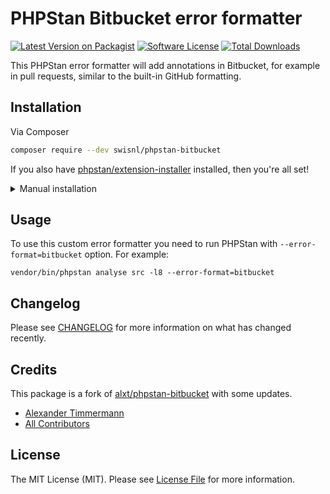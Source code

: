 # PHPStan Bitbucket error formatter

[![Latest Version on Packagist][ico-version]][link-packagist]
[![Software License][ico-license]](LICENSE.md)
[![Total Downloads][ico-downloads]][link-downloads]

This PHPStan error formatter will add annotations in Bitbucket, for example in pull requests, similar to the built-in GitHub formatting.

## Installation

Via Composer

```bash
composer require --dev swisnl/phpstan-bitbucket
```

If you also have [phpstan/extension-installer](https://github.com/phpstan/extension-installer) installed, then you're all set!

<details>
  <summary>Manual installation</summary>

If you don't want to use `phpstan/extension-installer`, include extension.neon in your project's PHPStan config:

```neon
includes:
    - vendor/swisnl/phpstan-bitbucket/extension.neon
```
</details>

## Usage

To use this custom error formatter you need to run PHPStan with `--error-format=bitbucket` option. For example:
```shell
vendor/bin/phpstan analyse src -l8 --error-format=bitbucket
```

## Changelog

Please see [CHANGELOG](CHANGELOG.md) for more information on what has changed recently.

## Credits

This package is a fork of [alxt/phpstan-bitbucket][link-fork] with some updates.

- [Alexander Timmermann][link-author]
- [All Contributors][link-contributors]

## License

The MIT License (MIT). Please see [License File](LICENSE.md) for more information.

[ico-version]: https://img.shields.io/packagist/v/swisnl/phpstan-bitbucket.svg?style=flat-square
[ico-license]: https://img.shields.io/badge/license-MIT-brightgreen.svg?style=flat-square
[ico-downloads]: https://img.shields.io/packagist/dt/swisnl/phpstan-bitbucket.svg?style=flat-square

[link-packagist]: https://packagist.org/packages/swisnl/phpstan-bitbucket
[link-downloads]: https://packagist.org/packages/swisnl/phpstan-bitbucket
[link-fork]: https://github.com/modprobe/phpstan-bitbucket
[link-author]: https://github.com/modprobe
[link-contributors]: ../../contributors
